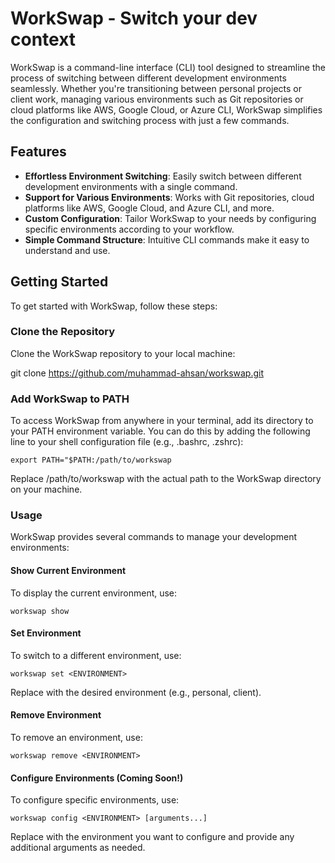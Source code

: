 # WorkSwap - Switch your dev context

WorkSwap is a command-line interface (CLI) tool designed to streamline the process of switching between different development environments seamlessly. Whether you're transitioning between personal projects or client work, managing various environments such as Git repositories or cloud platforms like AWS, Google Cloud, or Azure CLI, WorkSwap simplifies the configuration and switching process with just a few commands.

## Features

* **Effortless Environment Switching**: Easily switch between different development environments with a single command.
* **Support for Various Environments**: Works with Git repositories, cloud platforms like AWS, Google Cloud, and Azure CLI, and more.
* **Custom Configuration**: Tailor WorkSwap to your needs by configuring specific environments according to your workflow.
* **Simple Command Structure**: Intuitive CLI commands make it easy to understand and use.

## Getting Started
To get started with WorkSwap, follow these steps:

### Clone the Repository
Clone the WorkSwap repository to your local machine:

git clone https://github.com/muhammad-ahsan/workswap.git

### Add WorkSwap to PATH
To access WorkSwap from anywhere in your terminal, add its directory to your PATH environment variable. You can do this by adding the following line to your shell configuration file (e.g., .bashrc, .zshrc):

`export PATH="$PATH:/path/to/workswap`

Replace /path/to/workswap with the actual path to the WorkSwap directory on your machine.


### Usage 
WorkSwap provides several commands to manage your development environments:

#### Show Current Environment

To display the current environment, use:


`workswap show`

#### Set Environment
To switch to a different environment, use:

`workswap set <ENVIRONMENT>`

Replace <ENVIRONMENT> with the desired environment (e.g., personal, client).

#### Remove Environment
To remove an environment, use:

`workswap remove <ENVIRONMENT>`

#### Configure Environments (Coming Soon!)
To configure specific environments, use:

`workswap config <ENVIRONMENT> [arguments...]`

Replace <ENVIRONMENT> with the environment you want to configure and provide any additional arguments as needed.
